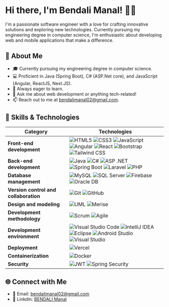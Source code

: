 # Hi there, I'm Bendali Manal! 👋🏻

I'm a passionate software engineer with a love for crafting innovative solutions and exploring new technologies. Currently pursuing my engineering degree in computer science, I'm enthusiastic about developing web and mobile applications that make a difference.

## 🚀 About Me

- 🎓 Currently pursuing my engineering degree in computer science.
- 💻 Proficient in Java (Spring Boot), C# (ASP.Net core), and JavaScript (Angular, ReactJS, Next.JS).
- 🌱 Always eager to learn.
- 💬 Ask me about web development or anything tech-related!
- 📫 Reach out to me at bendalimanal02@gmail.com.


## 🔧 Skills & Technologies

| Category                     | Technologies                                                                                                                                                                                                                                                                                                          |
|------------------------------|------------------------------------------------------------------------------------------------------------------------------------------------------------------------------------------------------------------------------------------------------------------------------------------------------------------------|
| **Front-end development**    | ![HTML5](https://img.shields.io/badge/-HTML5-E34F26?style=flat-square&logo=html5&logoColor=white) ![CSS3](https://img.shields.io/badge/-CSS3-1572B6?style=flat-square&logo=css3) ![JavaScript](https://img.shields.io/badge/-JavaScript-F7DF1E?style=flat-square&logo=javascript&logoColor=black) ![Angular](https://img.shields.io/badge/-Angular-DD0031?style=flat-square&logo=angular) ![React](https://img.shields.io/badge/-React-61DAFB?style=flat-square&logo=react&logoColor=black) ![Bootstrap](https://img.shields.io/badge/-Bootstrap-563D7C?style=flat-square&logo=bootstrap) ![Tailwind CSS](https://img.shields.io/badge/-Tailwind%20CSS-38B2AC?style=flat-square&logo=tailwind-css&logoColor=white) |
| **Back-end development**     | ![Java](https://img.shields.io/badge/-Java-007396?style=flat-square&logo=java&logoColor=white) ![C#](https://img.shields.io/badge/-C%23-239120?style=flat-square&logo=c-sharp&logoColor=white) ![ASP .NET](https://img.shields.io/badge/-ASP%20.NET-512BD4?style=flat-square&logo=dotnet) ![Spring Boot](https://img.shields.io/badge/-Spring%20Boot-6DB33F?style=flat-square&logo=spring-boot) ![Laravel](https://img.shields.io/badge/-Laravel-FF2D20?style=flat-square&logo=laravel&logoColor=white) ![PHP](https://img.shields.io/badge/-PHP-777BB4?style=flat-square&logo=php&logoColor=white)                                                                                                                                                                                         |
| **Database management**      | ![MySQL](https://img.shields.io/badge/-MySQL-4479A1?style=flat-square&logo=mysql&logoColor=white) ![SQL Server](https://img.shields.io/badge/-SQL%20Server-CC2927?style=flat-square&logo=microsoft-sql-server&logoColor=white) ![Firebase](https://img.shields.io/badge/-Firebase-FFCA28?style=flat-square&logo=firebase&logoColor=black) ![Oracle DB](https://img.shields.io/badge/-Oracle-4C8BF5?style=flat-square&logo=oracle&logoColor=white)                                                                                                                                                                                                                      |
| **Version control and collaboration** | ![Git](https://img.shields.io/badge/-Git-F05032?style=flat-square&logo=git&logoColor=white) ![GitHub](https://img.shields.io/badge/-GitHub-181717?style=flat-square&logo=github)                                                                                                                                                                                                                    |
| **Design and modeling**      | ![UML](https://img.shields.io/badge/-UML-00599C?style=flat-square&logo=uml&logoColor=white) ![Merise](https://img.shields.io/badge/-Merise-00599C?style=flat-square&logo=merise&logoColor=white)                                                                                                                                                                                                                                 |
| **Development methodology**  | ![Scrum](https://img.shields.io/badge/-Scrum-6DB33F?style=flat-square&logo=scrumalliance&logoColor=white) ![Agile](https://img.shields.io/badge/-Agile-0052CC?style=flat-square&logo=agile&logoColor=white)                                                                                                                                                                                           |
| **Development environment**  | ![Visual Studio Code](https://img.shields.io/badge/-Visual%20Studio%20Code-007ACC?style=flat-square&logo=visual-studio-code) ![IntelliJ IDEA](https://img.shields.io/badge/-IntelliJ%20IDEA-000000?style=flat-square&logo=intellij-idea&logoColor=white) ![Eclipse](https://img.shields.io/badge/-Eclipse-2C2255?style=flat-square&logo=eclipse&logoColor=white) ![Android Studio](https://img.shields.io/badge/-Android%20Studio-3DDC84?style=flat-square&logo=android-studio&logoColor=white) ![Visual Studio](https://img.shields.io/badge/-Visual%20Studio-5C2D91?style=flat-square&logo=visual-studio&logoColor=white)                                                                                                                           |
| **Deployment**               | ![Vercel](https://img.shields.io/badge/-Vercel-000000?style=flat-square&logo=vercel&logoColor=white)                                                                                                                                                                                                                                                         |
| **Containerization**         | ![Docker](https://img.shields.io/badge/-Docker-2496ED?style=flat-square&logo=docker&logoColor=white)                                                                                                                                                                                                                                                          |
| **Security**                 | ![JWT](https://img.shields.io/badge/-JWT-000000?style=flat-square&logo=json-web-tokens&logoColor=white) ![Spring Security](https://img.shields.io/badge/-Spring%20Security-6DB33F?style=flat-square&logo=spring-security&logoColor=white)                                                                                                                                                                                                                                                                               |



## 🌐 Connect with Me

- 📧 Email: bendalimanal02@gmail.com
- 💼 Linkdin: [BENDALI Manal](https://www.linkedin.com/in/manal-bendali/)


